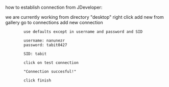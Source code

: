 how to establish connection from JDeveloper:

we are currently working from directory "desktop"
right click  add new from gallery
	go to connections
		add new connection
		
			use defaults except in username and password and SID
			
			username: nanunezr
			password: tabit0427
			
			SID: tabit
			
			click on test connection 
			
			"Connection succesful!"
			
			click finish